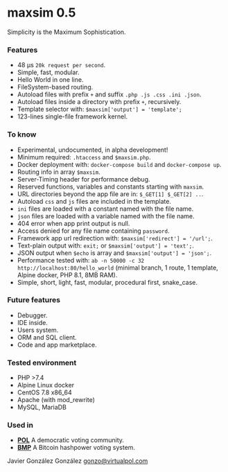 # maxsim 0.5

Simplicity is the Maximum Sophistication.


### Features
* 48 µs  `20k request per second`.
* Simple, fast, modular.
* Hello World in one line.
* FileSystem-based routing.
* Autoload files with prefix `+` and suffix `.php .js .css .ini .json`.
* Autoload files inside a directory with prefix `+`, recursively.
* Template selector with: `$maxsim['output'] = 'template';`
* 123-lines single-file framework kernel.


### To know
* Experimental, undocumented, in alpha development!
* Minimum required: `.htaccess` and `$maxsim.php`.
* Docker deployment with: `docker-compose build` and `docker-compose up`.
* Routing info in array `$maxsim`.
* Server-Timing header for performance debug.
* Reserved functions, variables and constants starting with `maxsim`.
* URL directories beyond the app file are in: `$_GET[1] $_GET[2] ..`.
* Autoload `css` and `js` files are included in the template.
* `ini` files are loaded with a constant named with the file name.
* `json` files are loaded with a variable named with the file name.
* 404 error when app print output is null.
* Access denied for any file name containing `password`.
* Framework app url redirection with: `$maxsim['redirect'] = '/url';`.
* Text-plain output with: `exit;` or `$maxsim['output'] = 'text';`.
* JSON output when `$echo` is array and `$maxsim['output'] = 'json';`.
* Performance tested with: `ab -n 50000 -c 32 http://localhost:80/hello_world` (minimal branch, 1 route, 1 template, Alpine docker, PHP 8.1, 8MB RAM).
* Simple, short, light, fast, modular, procedural first, snake_case.


### Future features
* Debugger.
* IDE inside.
* Users system.
* ORM and SQL client.
* Code and app marketplace.


### Tested environment
* PHP >7.4
* Alpine Linux docker
* CentOS 7.8 x86_64
* Apache (with mod_rewrite)
* MySQL, MariaDB

### Used in
- **[POL](https://github.com/JavierGonzalez/POL)** A democratic voting community.
- **[BMP](https://github.com/JavierGonzalez/BMP)** A Bitcoin hashpower voting system.

Javier González González <gonzo@virtualpol.com>
